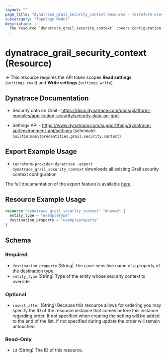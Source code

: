 ```yaml
---
layout: ""
page_title: "dynatrace_grail_security_context Resource - terraform-provider-dynatrace"
subcategory: "Topology Model"
description: |-
  The resource `dynatrace_grail_security_context` covers configuration for Grail security context
---
```


# dynatrace_grail_security_context (Resource)

-> This resource requires the API token scopes **Read settings** (`settings.read`) and **Write settings** (`settings.write`)

## Dynatrace Documentation

- Security data on Grail - https://docs.dynatrace.com/docs/platform-modules/application-security/security-data-on-grail

- Settings API - https://www.dynatrace.com/support/help/dynatrace-api/environment-api/settings (schemaId: `builtin:monitoredentities.grail.security.context`)

## Export Example Usage

- `terraform-provider-dynatrace -export dynatrace_grail_security_context` downloads all existing Grail security context configuration

The full documentation of the export feature is available [here](https://registry.terraform.io/providers/dynatrace-oss/dynatrace/latest/docs/guides/export-v2).

## Resource Example Usage

```terraform
resource "dynatrace_grail_security_context" "#name#" {
  entity_type = "exampletype"
  destination_property = "exampleproperty"
}
```

<!-- schema generated by tfplugindocs -->
## Schema

### Required

- `destination_property` (String) The case-sensitive name of a property of the destination type.
- `entity_type` (String) Type of the entity whose security context to override.

### Optional

- `insert_after` (String) Because this resource allows for ordering you may specify the ID of the resource instance that comes before this instance regarding order. If not specified when creating the setting will be added to the end of the list. If not specified during update the order will remain untouched

### Read-Only

- `id` (String) The ID of this resource.
 